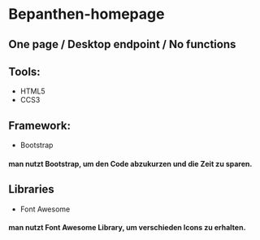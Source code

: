 # Bepanthen-homepage

## One page / Desktop endpoint / No functions

## Tools:

- HTML5
- CCS3

## Framework:

- Bootstrap

#### man nutzt Bootstrap, um den Code abzukurzen und die Zeit zu sparen.

## Libraries

- Font Awesome

#### man nutzt Font Awesome Library, um verschieden Icons zu erhalten.
